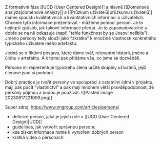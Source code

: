 Z formativní fáze [[UCD (User Centered Design)]] a hlavně [[Doménová analýza|doménové analýzy]] a [[Průzkum uživatelů|průzkumu uživatelů]] máme spoustu kvalitativních a kvantitativních informací o uživatelích. Chceme tyto informace prezentovat - můžeme pomocí person. Je to nejlepší způsob, jak takové informace předat. Je to zapamatovatelné a dobře se na ně odkazuje (např. "tahle funkčnost by se Joeovi nelíbila"). Jméno persony tedy slouží jako "zkratka" k množině vlastností konkrétního typického uživatele mého artefaktu.

Jedná se o fiktivní postavu, které dáme tvář, relevantní historii, jméno a úlohu v artefaktu. A k tomu pak přidáme vše, co jsme se dozvěděli. 

Persona mi reprezentuje typického člena určité skupiny uživatelů, jejíž členové jsou si podobní.

Dobrý practice je tvořit persony ve spolupráci s ostatními lidmi v projektu, mají pak pocit "vlastnictví" a pak mají mnohem větší pravděpodobnost, že persony přijmou a budou je používat.
![[Pasted image 20230617221009.png]]

Super zdroj: https://www.nngroup.com/articles/persona/
- definice person, jaká je jejich role v [[UCD (User Centered Design)|UCD]]
- guidelines, jak vytvořit správnou personu
- kde získat informace nutné k vytvoření dobrých person
- krátká videa o personách